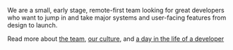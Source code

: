 We are a small, early stage, remote-first team looking for great developers who want to jump in and take major systems and user-facing
features from design to launch.  

Read more about [the team](/about/team), [our culture](/about/culture), and [a day in the life of a developer](/about/day-in-life-dev)
